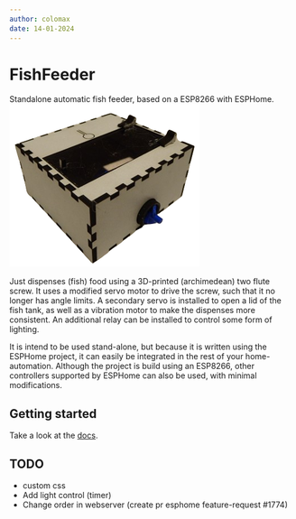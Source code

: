 ```yaml
---
author: colomax
date: 14-01-2024
---
```

# FishFeeder

Standalone automatic fish feeder, based on a ESP8266 with ESPHome.
![](docs/assets/pictures/skyview.png)

Just dispenses (fish) food using a 3D-printed (archimedean) two flute screw. It uses a modified servo motor to drive the screw, such that it no longer has angle limits. A secondary servo is installed to open a lid of the fish tank, as well as a vibration motor to make the dispenses more consistent. An additional relay can be installed to control some form of lighting.

It is intend to be used stand-alone, but because it is written using the ESPHome project, it can easily be integrated in the rest of your home-automation.
Although the project is build using an ESP8266, other controllers supported by ESPHome can also be used, with minimal modifications.

## Getting started

Take a look at the [docs](https://ColoMAX.github.io/fishfeeder).

## TODO

- custom css
- Add light control (timer)
- Change order in webserver (create pr esphome feature-request #1774)
